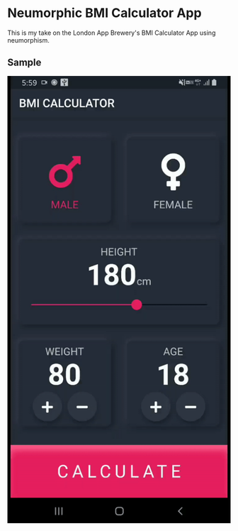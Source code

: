 # Neumorphic BMI Calculator App

This is my take on the London App Brewery's BMI Calculator App using neumorphism.

## Sample

![Animated Example](demo/demo.gif)